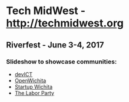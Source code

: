 # Tech MidWest - http://techmidwest.org
## Riverfest - June 3-4, 2017

### Slideshow to showcase communities:
- [devICT](http://devict.org)
- [OpenWichita](http://openwichita.com)
- [Startup Wichita](http://www.startupwichita.com)
- [The Labor Party](http://labor-party.com)
